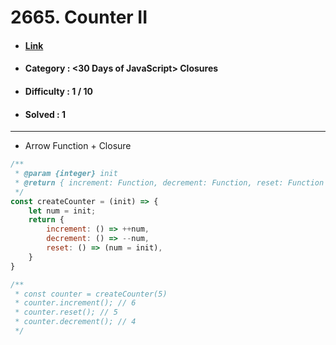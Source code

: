 # 2665. Counter II
* #### [Link](https://leetcode.com/problems/counter-ii/description/?envType=study-plan-v2&envId=30-days-of-javascript)
* #### Category : <30 Days of JavaScript> Closures
* #### Difficulty : 1 / 10  
* #### Solved : 1

<hr />

* Arrow Function + Closure
```js
/**
 * @param {integer} init
 * @return { increment: Function, decrement: Function, reset: Function }
 */
const createCounter = (init) => {
    let num = init;
    return {
        increment: () => ++num, 
        decrement: () => --num, 
        reset: () => (num = init), 
    }
}

/**
 * const counter = createCounter(5)
 * counter.increment(); // 6
 * counter.reset(); // 5
 * counter.decrement(); // 4
 */
```